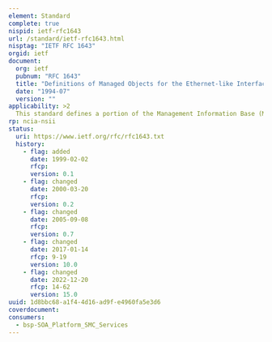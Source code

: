 ```yaml
---
element: Standard
complete: true
nispid: ietf-rfc1643
url: /standard/ietf-rfc1643.html
nisptag: "IETF RFC 1643"
orgid: ietf
document:
  org: ietf
  pubnum: "RFC 1643"
  title: "Definitions of Managed Objects for the Ethernet-like Interface Types"
  date: "1994-07"
  version: ""
applicability: >2
  This standard defines a portion of the Management Information Base (MIB) for use with network management protocols in the Internet community. In particular, it defines objects for managing Ethernet-like objects.
rp: ncia-nsii
status:
  uri: https://www.ietf.org/rfc/rfc1643.txt
  history: 
    - flag: added
      date: 1999-02-02
      rfcp: 
      version: 0.1
    - flag: changed
      date: 2000-03-20
      rfcp: 
      version: 0.2
    - flag: changed
      date: 2005-09-08
      rfcp: 
      version: 0.7
    - flag: changed
      date: 2017-01-14
      rfcp: 9-19
      version: 10.0
    - flag: changed
      date: 2022-12-20
      rfcp: 14-62
      version: 15.0
uuid: 1d8bbc68-a1f4-4d16-ad9f-e4960fa5e3d6
coverdocument:
consumers:
  - bsp-SOA_Platform_SMC_Services
---
```

